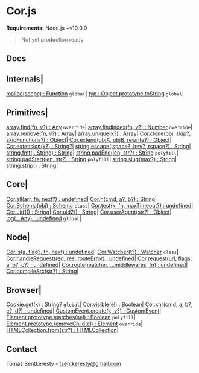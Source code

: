 # Cor.js

**Requirements:** Node.js +v10.0.0  
> Not yet production ready

## Docs

Internals|
-
[malloc(scope) : Function]() `global`|
[typ : Object.prototype.toString]() `global`|


Primitives|
-
[array.find(fn, v?) : Any]() `override`|
[array.findIndex(fn, v?) : Number]() `override`|
[array.remove(fn, v?) : Array]()|
[array.unique(k?) : Array]()|
[Cor.clone(obj, skip?, skipFunctions?) : Object]()|
[Cor.extend(objA, objB, rewrite?) : Object]()|
[Cor.extension(k?) : String?]()|
[string.escape(lspace?, lrev?, rspace?) : String]()|
[string.fmt(...String) : String]()|
[string.padEnd(len, str?) : String]() `polyfill`|
[string.padStart(len, str?) : String]() `polyfill`|
[string.slug(max?) : String]()|
[string.strip() : String]()|


Core|
-
[Cor.all(arr, fn, next?) : undefined]()|
[Cor.h(cmd, a?, b?) : String]()|
[Cor.Schema(obj) : Schema]() `class`|
[Cor.test(k, fn, maxTimeout?) : undefined]()|
[Cor.uid1() : String]()|
[Cor.uid2() : String]()|
[Cor.userAgent(str?) : Object]()|
[log(...Any) : undefined]() `global`|


Node|
-
[Cor.ls(a, flag?, fn, next) : undefined]()|
[Cor.Watcher(t?) : Watcher]() `class`|
[Cor.handleRequest(req, res, routeError) : undefined]()|
[Cor.request(url, flags, a, b?, c?) : undefined]()|
[Cor.route(matcher, ...middlewares, fn) : undefined]()|
[Cor.compileSrc(str?) : String]()|


Browser|
-
[Cookie.get(k) : String?]() `global`|
[Cor.visible(el) : Boolean]()|
[Cor.xhr(cmd, a, b?, c?, d?) : undefined]()|
[CustomEvent.create(k, v?) : CustomEvent]()|
[Element.prototype.matches(sel) : Boolean]() `polyfill`|
[Element.prototype.removeChild(el) : Element]() `override`|
[HTMLCollection.from(str?) : HTMLCollection]()|


## Contact

Tomáš Sentkeresty - [tsentkeresty@gmail.com](mailto:tsentkeresty@gmail.com)
